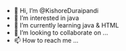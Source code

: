 - 👋 Hi, I’m @KishoreDuraipandi
- 👀 I’m interested in java
- 🌱 I’m currently learning java & HTML
- 💞️ I’m looking to collaborate on ...
- 📫 How to reach me ...

<!---
KishoreDuraipandi/KishoreDuraipandi is a ✨ special ✨ repository because its `README.md` (this file) appears on your GitHub profile.
You can click the Preview link to take a look at your changes.
--->
